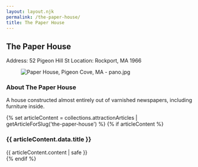 ```yaml
---
layout: layout.njk
permalink: /the-paper-house/
title: The Paper House
---
```


<article class="attraction-detail container">
  <h2>The Paper House</h2>
  <div class="attraction-meta">
    <span class="address">Address: 52 Pigeon Hill St</span>
    <span class="location">Location: Rockport, MA 1966</span>
  </div>
  <figure class="attraction-image">
    <img src="https://upload.wikimedia.org/wikipedia/commons/9/99/Paper_House%2C_Pigeon_Cove%2C_MA_-_pano.jpg?v=1743964413067" alt="Paper House, Pigeon Cove, MA - pano.jpg" loading="lazy">
  </figure>
  <div class="attraction-description">
    <h3>About The Paper House</h3>
    <p>A house constructed almost entirely out of varnished newspapers, including furniture inside.</p>
  </div>
  
  {% set articleContent = collections.attractionArticles | getArticleForSlug('the-paper-house') %}
  {% if articleContent %}
  <div class="attraction-article">
    <h3>{{ articleContent.data.title }}</h3>
    <div class="article-content">
      {{ articleContent.content | safe }}
    </div>
  </div>
  {% endif %}
  
  
</article>